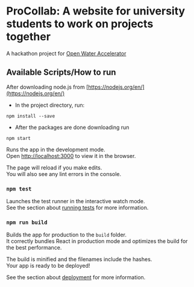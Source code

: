 # ProCollab: A website for university students to work on projects together

A hackathon project for [Open Water Accelerator](https://openwatervc.com/)

## Available Scripts/How to run

After downloading node.js from [https://nodejs.org/en/](https://nodejs.org/en/)

- In the project directory, run:

```
npm install --save
```

- After the packages are done downloading run

```
npm start
```

Runs the app in the development mode.<br />
Open [http://localhost:3000](http://localhost:3000) to view it in the browser.

The page will reload if you make edits.<br />
You will also see any lint errors in the console.

### `npm test`

Launches the test runner in the interactive watch mode.<br />
See the section about [running tests](https://facebook.github.io/create-react-app/docs/running-tests) for more information.

### `npm run build`

Builds the app for production to the `build` folder.<br />
It correctly bundles React in production mode and optimizes the build for the best performance.

The build is minified and the filenames include the hashes.<br />
Your app is ready to be deployed!

See the section about [deployment](https://facebook.github.io/create-react-app/docs/deployment) for more information.
